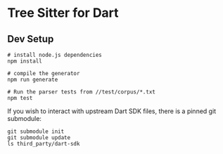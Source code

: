 # Tree Sitter for Dart

## Dev Setup

```
# install node.js dependencies
npm install

# compile the generator
npm run generate

# Run the parser tests from //test/corpus/*.txt
npm test
```

If you wish to interact with upstream Dart SDK files, there is a pinned git
submodule:

```
git submodule init
git submodule update
ls third_party/dart-sdk
```
